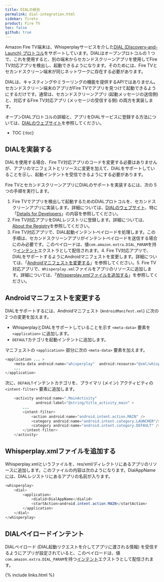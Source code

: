 ```yaml
---
title: DIALの統合
permalink: dial-integration.html
sidebar: firetv
product: Fire TV
toc: false
github: true
---
```


Amazon Fire TV端末は、Whisperplayサービスを介した[DIAL (Discovery-and-Launch) プロトコル][1]をサポートしています。DIALはオープンプロトコルの 1 つで、これを使用すると、別の端末からセカンドスクリーンアプリを使用してFire TV対応アプリを検出し、起動できるようになります。そのためには、Fire TVとセカンドスクリーン端末が同じネットワークに存在する必要があります。

DIALは、キャスティングやミラーリングの機能を提供するAPIではありません。セカンドスクリーン端末のアプリがFire TVでアプリを見つけて起動できるようにするだけです。通常は、セカンドスクリーンアプリ (起動メッセージの送信側) と、対応するFire TV対応アプリ (メッセージの受信する側) の両方を実装します。

オープンDIALプロトコルの詳細と、アプリをDIALサービスに登録する方法については、[DIALのウェブサイト][2]を参照してください。

* TOC
{:toc}

## DIALを実装する

DIALを使用する場合、Fire TV対応アプリのコードを変更する必要はありませんが、アプリのマニフェストとリソースに変更を加えて、DIALをサポートしていることを示し、起動インテントを受信できるようにする必要があります。

Fire TVとセカンドスクリーンアプリにDIALのサポートを実装するには、次の 5 つの手順を実行します。

1. Fire TVでアプリを検出して起動するためのDIALプロトコルを、セカンドスクリーンアプリに実装します。詳細については、[DIALのウェブサイト][2]、特に「[Details for Developers][3]」の内容を参照してください。
2. Fire TV対応アプリをDIALレジストリに登録します。詳細については、[About the Registry][4]を参照してください。
3. Fire TV対応アプリで、DIAL起動インテントペイロードを処理します。この手順は、セカンドスクリーンアプリがインテントペイロードを送信する場合にのみ必要です。このペイロードは、値`com.amazon.extra.DIAL_PARAM`を持つ[インテント][5]エクストラとして配信されます。4. Fire TV対応アプリで、DIALをサポートするようにAndroidマニフェストを変更します。詳細については、「[Androidマニフェストを変更する][6]」を参照してください。5. Fire TV対応アプリで、`Whisperplay.xml`ファイルをアプリのリソースに追加します。詳細については、「[Whisperplay.xmlファイルを追加する][7]」を参照してください。

## Androidマニフェストを変更する

DIALをサポートするには、Androidマニフェスト (`AndroidManifest.xml`) に次の 2 つの変更を加えます。

* WhisperplayとDIALをサポートしていることを示す `<meta-data>` 要素を `<application>` に追加します。
* `DEFAULT`カテゴリを起動インテントに追加します。

マニフェストの `<application>` 部分に次の `<meta-data>` 要素を加えます。

```java
<application ... >
    <meta-data android:name="whisperplay"  android:resource="@xml/whisperplay"/>
    ...
</application>
```

次に、`DEFAULT`インテントカテゴリを、プライマリ (メイン) アクティビティの `<intent-filter>` 要素に追加します。

```java
    <activity android:name=".MainActivity"
              android:label="@string/title_activity_main" >
        ...
        <intent-filter>
            <action android:name="android.intent.action.MAIN" />
            <category android:name="android.intent.category.LAUNCHER"/>
            <category android:name="android.intent.category.DEFAULT" />
        </intent-filter>
    </activity>
```

## Whisperplay.xmlファイルを追加する

Whisperplay.xmlというファイルを、res/xml/ディレクトリにあるアプリのリソースに追加します。このファイルの内容は次のようになります。DialAppNameには、DIALレジストリにあるアプリの名前が入ります。

```java
<whisperplay>
    <dial>
        <application>
            <dialid>DialAppName</dialid>
            <startAction>android.intent.action.MAIN</startAction>
        </application>
    </dial>
</whisperplay>
```


## DIALペイロードインテント

DIALペイロード (DIAL起動リクエストを介してアプリに渡される情報) を受信するようにアプリが設定されていると、このペイロードは、値`com.amazon.extra.DIAL_PARAM`を持つ[インテント][5]エクストラとして配信されます。

[1]: http://www.dial-multiscreen.org
[2]: http://www.dial-multiscreen.org/
[3]: http://www.dial-multiscreen.org/details-for-developers
[4]: http://www.dial-multiscreen.org/dial-registry
[5]: http://developer.android.com/reference/android/content/Intent.html
[6]: https://developer.amazon.com/public/solutions/devices/fire-tv/docs/dial-integration#manifest
[7]: https://developer.amazon.com/public/solutions/devices/fire-tv/docs/dial-integration#xmlfile

{% include links.html %}
